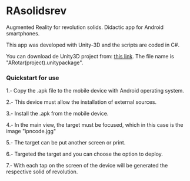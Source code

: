 # RAsolidsrev

Augmented Reality for revolution solids. Didactic app for Android smartphones. 

This app was developed with Unity-3D and the scripts are coded in C#.

You can download de Unity3D project from: [this link](https://www.dropbox.com/home/CICATA/SolidosAR%20CICATA-Legaria). The file name is "ARotar(project).unitypackage".

### Quickstart for use

1.- Copy the .apk file to the mobile device with Android operating system.

2.- This device must allow the installation of external sources.

3.- Install the .apk from the mobile device.

4.- In the main view, the target must be focused, which in this case is the image "ipncode.jgg"

5.- The target can be put another screen or print.

6.- Targeted the target and you can choose the option to deploy.

7.- With each tap on the screen of the device will be generated the respective solid of revolution.
